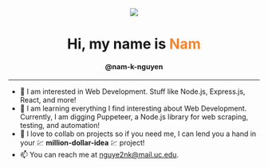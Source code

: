<center><img src="https://i.ibb.co/GTKxV22/cover-image.png" /></center>



[<img width=100 height=100 src="https://cdn.jsdelivr.net/gh/devicons/devicon/icons/react/react-original.svg" />]: #


# <center> Hi, my name is <span style="color: rgb(242,134,48); font-weight: bold">Nam</span> </center> 
#### <center> @nam-k-nguyen </center> 

---

- 👀 I am interested in Web Development. Stuff like Node.js, Express.js, React, and more!
- 🌱 I am learning everything I find interesting about Web Development. Currently, I am digging Puppeteer, a Node.js library for web scraping, testing, and automation!
- 💞️ I love to collab on projects so if you need me, I can lend you a hand in your 💹 **million-dollar-idea** 💹 project!
- 📫 You can reach me at nguye2nk@mail.uc.edu.
